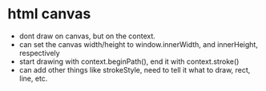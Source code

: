 # html canvas
- dont draw on canvas, but on the context.
- can set the canvas width/height to window.innerWidth, and innerHeight, respectively
- start drawing with context.beginPath(), end it with context.stroke()
- can add other things like strokeStyle, need to tell it what to draw, rect, line, etc.